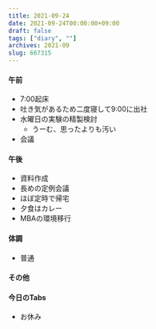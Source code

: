 ```yaml
---
title: 2021-09-24
date: 2021-09-24T00:00:00+09:00
draft: false
tags: ["diary", ""]
archives: 2021-09
slug: 667315
---
```

#### 午前
- 7:00起床
- 吐き気があるため二度寝して9:00に出社
- 水曜日の実験の精製検討
  - うーむ、思ったよりも汚い
- 会議
#### 午後
- 資料作成
- 長めの定例会議
- ほぼ定時で帰宅
- 夕食はカレー
- MBAの環境移行
#### 体調
- 普通
#### その他
#### 今日のTabs
- お休み